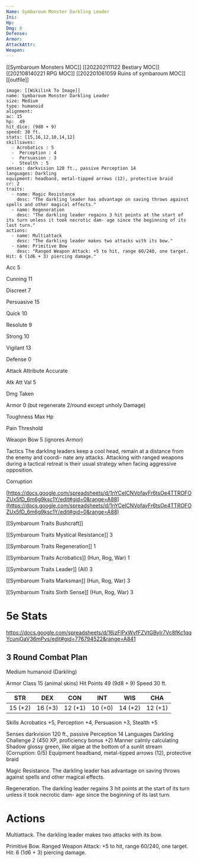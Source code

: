 ```yaml
---
Name: Symbaroum Monster Darkling Leader
Ini: 
Hp: 
Dmg: 0
Defense: 
Armor: 
AttackAttr: 
Weapon: 
---
```

[[Symbaroum Monsters MOC]]
[[202202111122 Bestiary MOC]]
[[202108140221 RPG MOC]]
[[202201061059 Ruins of symbaroum MOC]]
[[outfile]]
```statblock
image: [[Wikilink To Image]]
name: Symbaroum Monster Darkling Leader
size: Medium
type: humanoid
alignment:
ac: 15
hp:  49
hit_dice: (9d8 + 9)
speed: 30 ft.
stats: [15,16,12,10,14,12]
skillsaves:
  - Acrobatics : 5
  -  Perception : 4
  -  Persuasion : 3
  -  Stealth : 5
senses: darkvision 120 ft., passive Perception 14
languages: Darkling
equipment: headband, metal-tipped arrows (12), protective braid
cr: 2
traits:
  - name: Magic Resistance
    desc: "The darkling leader has advantage on saving throws against spells and other magical effects."
  - name: Regeneration
    desc: "The darkling leader regains 3 hit points at the start of its turn unless it took necrotic dam- age since the beginning of its last turn."
actions:
  - name: Multiattack
    desc: "The darkling leader makes two attacks with its bow."
  - name: Primitive Bow
    desc: "Ranged Weapon Attack: +5 to hit, range 60/240, one target. Hit: 6 (1d6 + 3) piercing damage."
```

Acc 5

Cunning 11

Discreet 7

Persuasive 15

Quick 10

Resolute 9

Strong 10

Vigilant 13

Defense 0

Attack Attribute Accurate

Atk Att Val 5

Dmg Taken

Armor 0 (but regenerate 2/round except unholy Damage)

Toughness Max Hp

Pain Threshold

Weaopn Bow 5 (ignores Armor)

Tactics The darkling leaders keep a cool head, remain at a distance from the enemy and coordi- nate any attacks. Attacking with ranged weapons during a tactical retreat is their usual strategy when facing aggressive opposition.

Corruption

[https://docs.google.com/spreadsheets/d/1nYCeICNVofayFr6tsOe4TTROFOZUx5fD_6m6g9ksc1Y/edit#gid=0&range=A88](https://docs.google.com/spreadsheets/d/1nYCeICNVofayFr6tsOe4TTROFOZUx5fD_6m6g9ksc1Y/edit#gid=0&range=A88)

[[Symbaroum Traits Bushcraft]]

[[Symbaroum Traits Mystical Resistance]] 3

[[Symbaroum Traits Regeneration]] 1

[[Symbaroum Traits Acrobatics]] (Hun, Rog, War) 1

[[Symbaroum Traits Leader]] (All) 3

[[Symbaroum Traits Marksman]] (Hun, Rog, War) 3

[[Symbaroum Traits Sixth Sense]] (Hun, Rog, War) 3

# 5e Stats 
https://docs.google.com/spreadsheets/d/16jzFlPxWvfFZVtGBylr7Vc8fKc1qqYcunjOaV36mPys/edit#gid=776794522&range=A841

## 3 Round Combat Plan

 

Medium humanoid (Darkling)
 

Armor Class 15 (animal skins) 
Hit Points 49 (9d8 + 9) 
Speed 30 ft.
 

| STR     | DEX     | CON     | INT     | WIS     | CHA     | 
| ------- | ------- | ------- | ------- | ------- | ------- | 
| 15 (+2) | 16 (+3) | 12 (+1) | 10 (+0) | 14 (+2) | 12 (+1) | 

 

Skills Acrobatics +5, Perception +4, Persuasion +3, Stealth +5

Senses darkvision 120 ft., passive Perception 14
Languages Darkling  
Challenge 2 (450 XP, proficiency bonus +2) 
Manner calmly calculating
Shadow glossy green, like algae at the bottom of a sunlit stream (Corruption: 0/5)
Equipment headband, metal-tipped arrows (12), protective braid

Magic Resistance. The darkling leader has advantage on saving throws against spells and other magical effects.

Regeneration. The darkling leader regains 3 hit points at the start of its turn unless it took necrotic dam- age since the beginning of its last turn.

# Actions

Multiattack. The darkling leader makes two attacks with its bow.

Primitive Bow. Ranged Weapon Attack: +5 to hit, range 60/240, one target. Hit: 6 (1d6 + 3) piercing damage.


